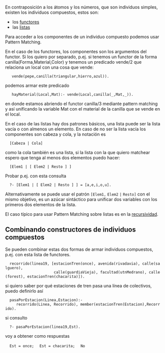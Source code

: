 En contraposición a los átomos y los números, que son individuos simples, existen los individuos compuestos, estos son:

-   los [functores](paradigma-logico---functores.md)
-   las [listas](paradigma-logico---listas.md)

Para acceder a los componentes de un individuo compuesto podemos usar Pattern Matching.

En el caso de los functores, los componentes son los argumentos del functor. Si los quiero por separado, p.ej. si tenemos un functor de la forma canilla(Forma,Material,Color) y tenemos un predicado vende/2 que relaciona un local con una cosa que vende:

`   vende(pepe,canilla(triangular,hierro,azul)).   `

podemos armar este predicado

`   hayMaterial(Local,Mat):- vende(Local,canilla(_,Mat,_)).`

en donde estamos abriendo el functor canilla/3 mediante pattern matching y así unificando la variable Mat con el material de la canilla que se vende en el local.

En el caso de las listas hay dos patrones básicos, una lista puede ser la lista vacía o con almenos un elemento. En caso de no ser la lista vacía los componentes son cabeza y cola, y la notación es

`  [Cabeza | Cola]`

como la cola también es una lista, si la lista con la que quiero matchear espero que tenga al menos dos elementos puedo hacer:

`  [Elem1 | [ Elem2 | Resto ] ]`

Probar p.ej. con esta consulta

`  ?- [Elem1 | [ Elem2 | Resto ] ] = [a,e,i,o,u].`

Alternativamente se puede usar el patrón `[Elem1,` `Elem2` `|` `Resto]` con el mismo objetivo, es un azúcar sintáctico para unificar dos variables con los primeros dos elementos de la lista.

El caso típico para usar Pattern Matching sobre listas es en la [recursividad](recursividad-en-logico-recursividad-con-listas.md).

Combinando constructores de individuos compuestos
-------------------------------------------------

Se pueden combinar estas dos formas de armar individuos compuestos, p.ej. con esta lista de functores.

`  recorrido(linea19, [estacionTren(once), avenida(rivadavia), calle(salguero), `
`                      calle(guardiaVieja), facultad(utnMedrano), calle(forest), estacionTren(chacarita)]).`

si quiero saber por qué estaciones de tren pasa una línea de colectivos, puedo definirlo así

`  pasaPorEstacion(Linea,Estacion):-`
`     recorrido(Linea, Recorrido), member(estacionTren(Estacion),Recorrido).`

si consulto

`  ?- pasaPorEstacion(linea19,Est).`

voy a obtener como respuestas

`  Est = once;`
`  Est = chacarita;`
`  No`
